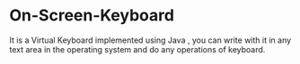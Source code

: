 # On-Screen-Keyboard

It is a Virtual Keyboard implemented using Java , you can write with it in any text area in the operating system and do any operations of keyboard.

